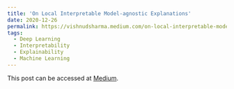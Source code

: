 ```yaml
---
title: 'On Local Interpretable Model-agnostic Explanations'
date: 2020-12-26
permalink: https://vishnudsharma.medium.com/on-local-interpretable-model-agnostic-explanations-e8b85dbae3a0
tags:
  - Deep Learning
  - Interpretability
  - Explainability
  - Machine Learning
---
```


This post can be accessed at [Medium](https://vishnudsharma.medium.com/on-local-interpretable-model-agnostic-explanations-e8b85dbae3a0).

